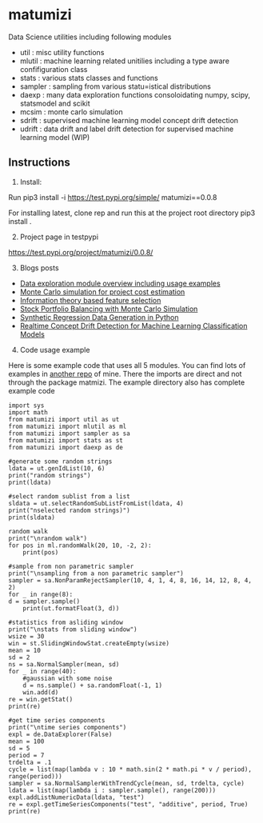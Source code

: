 # matumizi

Data Science utilities including following modules
* util : misc utility functions
* mlutil : machine learning related unitilies including a type aware confifiguration class
* stats : various stats classes and functions
* sampler : sampling from various statu=istical distributions
* daexp : many data exploration functions consoloidating numpy, scipy, statsmodel and scikit
* mcsim : monte carlo simulation
* sdrift : supervised machine learning model concept drift detection
* udrift : data drift and label drift detection for supervised machine learning model (WIP)

## Instructions

1. Install:

Run
pip3 install -i https://test.pypi.org/simple/ matumizi==0.0.8

For installing latest, clone rep and run this at the project root directory
pip3 install .


2. Project page in testpypi

https://test.pypi.org/project/matumizi/0.0.8/


3. Blogs posts

* [Data exploration module overview including usage examples](https://pkghosh.wordpress.com/2020/07/13/learn-about-your-data-with-about-seventy-data-exploration-functions-all-in-one-python-class/) 
* [Monte Carlo simulation for project cost estimation](https://pkghosh.wordpress.com/2020/05/11/monte-carlo-simulation-library-in-python-with-project-cost-estimation-as-an-example/)
* [Information theory based feature selection](https://pkghosh.wordpress.com/2022/05/29/feature-selection-with-information-theory-based-techniques-in-python/)
* [Stock Portfolio Balancing with Monte Carlo Simulation](https://pkghosh.wordpress.com/2022/08/23/stock-portfolio-balancing-with-monte-carlo-simulation/)
* [Synthetic Regression Data Generation in Python](https://pkghosh.wordpress.com/2023/01/22/synthetic-regression-data-generation-in-python/)
* [Realtime Concept Drift Detection for Machine Learning Classification Models](https://pkghosh.wordpress.com/2023/05/29/realtime-concept-drift-detection-for-machine-learning-classification-models/)

4. Code usage example

Here is some example code that uses all 5 modules. You can find lots of examples in 
[another repo](https://github.com/pranab/avenir/tree/master/python/app) of mine. There the 
imports are direct and not through the package matmizi. The example directory also has complete 
example code


	import sys
	import math
	from matumizi import util as ut
	from matumizi import mlutil as ml
	from matumizi import sampler as sa
	from matumizi import stats as st
	from matumizi import daexp as de

	#generate some random strings
	ldata = ut.genIdList(10, 6)
	print("random strings")
	print(ldata)
	
	#select random sublist from a list
	sldata = ut.selectRandomSubListFromList(ldata, 4)
	print("nselected random strings)")
	print(sldata)
	
	random walk
	print("\nrandom walk")
	for pos in ml.randomWalk(20, 10, -2, 2):
		print(pos)
		
	#sample from non parametric sampler
	print("\nsampling from a non parametric sampler")
	sampler = sa.NonParamRejectSampler(10, 4, 1, 4, 8, 16, 14, 12, 8, 4, 2)
	for _ in range(8):
	d = sampler.sample()
		print(ut.formatFloat(3, d))
		
	#statistics from asliding window
	print("\nstats from sliding window")
	wsize = 30
	win = st.SlidingWindowStat.createEmpty(wsize)
	mean = 10
	sd = 2
	ns = sa.NormalSampler(mean, sd)
	for _ in range(40):
		#gaussian with some noise
		d = ns.sample() + sa.randomFloat(-1, 1)
		win.add(d)
	re = win.getStat()	
	print(re)
	
	#get time series components
	print("\ntime series components")
	expl = de.DataExplorer(False)
	mean = 100
	sd = 5
	period = 7
	trdelta = .1
	cycle = list(map(lambda v : 10 * math.sin(2 * math.pi * v / period), range(period)))
	sampler = sa.NormalSamplerWithTrendCycle(mean, sd, trdelta, cycle)
	ldata = list(map(lambda i : sampler.sample(), range(200)))
	expl.addListNumericData(ldata, "test")
	re = expl.getTimeSeriesComponents("test", "additive", period, True)
	print(re)
